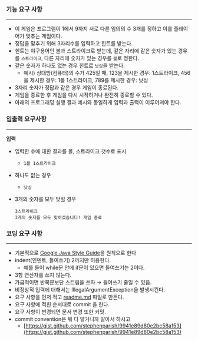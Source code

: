 ### 기능 요구 사항

---

- 이 게임은 프로그램이 1에서 9까지 서로 다른 임의의 수 3개를 정하고 이를 플레이어가 맞추는 게임이다.
- 정답을 맞추기 위해 3자리수를 입력하고 힌트를 받는다.
- 힌트는 야구용어인 볼과 스트라이크로 받는데, 같은 자리에 같은 숫자가 있는 경우를 `스트라이크`, 다른 자리에 숫자가 있는 경우를 `볼`로 정한다.
- 같은 숫자가 하나도 없는 경우 힌트로 `낫싱`을 받는다.
    - 예시) 상대방(컴퓨터)의 수가 425일 때, 123을 제시한 경우: 1스트라이크, 456을 제시한 경우: 1볼 1스트라이크, 789를 제시한 경우: 낫싱
- 3자리 숫자가 정답과 같은 경우 게임이 종료된다.
- 게임을 종료한 후 게임을 다시 시작하거나 완전히 종료할 수 있다.
- 아래의 프로그래밍 실행 결과 예시와 동일하게 입력과 출력이 이루어져야 한다.

### 입출력 요구사항

---

**입력**

- 입력한 수에 대한 결과를 볼, 스트라이크 갯수로 표시
    - `1볼 1스트라이크`
- 하나도 없는 경우
    - `낫싱`
- 3개의 숫자를 모두 맞힐 경우
    
    ```
    3스트라이크
    3개의 숫자를 모두 맞히셨습니다! 게임 종료
    ```

### 코딩 요구 사항

---

- 기본적으로 [Google Java Style Guide](https://google.github.io/styleguide/javaguide.html)을 원칙으로 한다
- indent(인덴트, 들여쓰기) 2까지만 허용한다.
    - 예를 들어 while문 안에 if문이 있으면 들여쓰기는 2이다.
- 3항 연산자를 쓰지 않는다.
- 가급적이면 반복문보단 스트림을 쓰자 → 들여쓰기 줄일 수 있음.
- 비정상적 입력에 대해서는 IllegalArgumentException을 발생시킨다.
- 요구 사항을 먼저 적고 [readme.md](http://readme.md) 파일로 만든다.
- 요구 사항에 적힌 순서대로 commit 을 한다.
- 요구 사항이 변경되면 문서 변경 또한 커밋.
- commit convention은 뭐 다 알거니까 알아서 하시고
    - [https://gist.github.com/stephenparish/9941e89d80e2bc58a153](https://gist.github.com/stephenparish/9941e89d80e2bc58a153)
